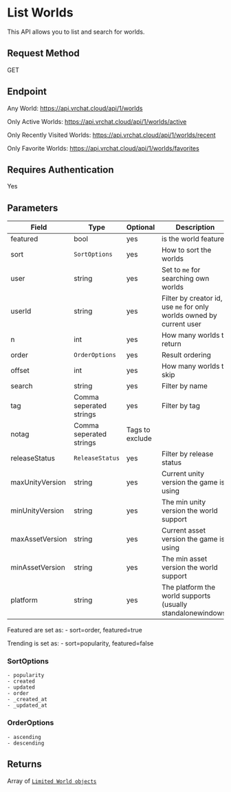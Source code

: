 # List Worlds

This API allows you to list and search for worlds.

## Request Method
GET

## Endpoint
Any World:
    https://api.vrchat.cloud/api/1/worlds

Only Active Worlds:
    https://api.vrchat.cloud/api/1/worlds/active

Only Recently Visited Worlds:
    https://api.vrchat.cloud/api/1/worlds/recent

Only Favorite Worlds:
    https://api.vrchat.cloud/api/1/worlds/favorites




## Requires Authentication
Yes

## Parameters

Field | Type | Optional | Description
------|------|----------|------------
featured | bool | yes | is the world featured
sort | `SortOptions` | yes | How to sort the worlds
user | string | yes | Set to `me` for searching own worlds
userId | string | yes | Filter by creator id, use `me` for only worlds owned by current user
n | int | yes | How many worlds to return
order | `OrderOptions` | yes | Result ordering
offset | int | yes | How many worlds to skip
search | string | yes | Filter by name
tag | Comma seperated strings | yes | Filter by tag
notag | Comma seperated strings | Tags to exclude
releaseStatus | `ReleaseStatus` | yes | Filter by release status
maxUnityVersion | string | yes | Current unity version the game is using
minUnityVersion | string | yes | The min unity version the world support
maxAssetVersion | string | yes | Current asset version the game is using
minAssetVersion | string | yes | The min asset version the world support
platform | string | yes | The platform the world supports (usually standalonewindows)

Featured are set as:
    - sort=order, featured=true

Trending is set as:
    - sort=popularity, featured=false

### SortOptions

    - popularity
    - created
    - updated
    - order
    - _created_at
    - _updated_at

### OrderOptions
    - ascending
    - descending

## Returns

Array of [`Limited World objects`](API%20Objects/World.md)
